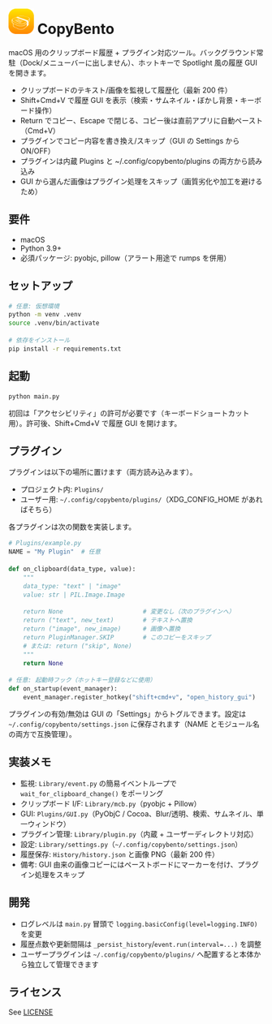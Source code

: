 # <img src="logo.png" width="50px"> CopyBento

macOS 用のクリップボード履歴 + プラグイン対応ツール。バックグラウンド常駐（Dock/メニューバーに出しません）、ホットキーで Spotlight 風の履歴 GUI を開きます。

-   クリップボードのテキスト/画像を監視して履歴化（最新 200 件）
-   Shift+Cmd+V で履歴 GUI を表示（検索・サムネイル・ぼかし背景・キーボード操作）
-   Return でコピー、Escape で閉じる、コピー後は直前アプリに自動ペースト（Cmd+V）
-   プラグインでコピー内容を書き換え/スキップ（GUI の Settings から ON/OFF）
-   プラグインは内蔵 Plugins と ~/.config/copybento/plugins の両方から読み込み
-   GUI から選んだ画像はプラグイン処理をスキップ（画質劣化や加工を避けるため）

## 要件

-   macOS
-   Python 3.9+
-   必須パッケージ: pyobjc, pillow（アラート用途で rumps を併用）

## セットアップ

```bash
# 任意: 仮想環境
python -m venv .venv
source .venv/bin/activate

# 依存をインストール
pip install -r requirements.txt
```

## 起動

```bash
python main.py
```

初回は「アクセシビリティ」の許可が必要です（キーボードショートカット用）。許可後、Shift+Cmd+V で履歴 GUI を開けます。

## プラグイン

プラグインは以下の場所に置けます（両方読み込みます）。

-   プロジェクト内: `Plugins/`
-   ユーザー用: `~/.config/copybento/plugins/`（XDG_CONFIG_HOME があればそちら）

各プラグインは次の関数を実装します。

```python
# Plugins/example.py
NAME = "My Plugin"  # 任意

def on_clipboard(data_type, value):
    """
    data_type: "text" | "image"
    value: str | PIL.Image.Image

    return None                      # 変更なし（次のプラグインへ）
    return ("text", new_text)        # テキストへ置換
    return ("image", new_image)      # 画像へ置換
    return PluginManager.SKIP        # このコピーをスキップ
    # または: return ("skip", None)
    """
    return None

# 任意: 起動時フック（ホットキー登録などに使用）
def on_startup(event_manager):
    event_manager.register_hotkey("shift+cmd+v", "open_history_gui")
```

プラグインの有効/無効は GUI の「Settings」からトグルできます。設定は `~/.config/copybento/settings.json` に保存されます（NAME とモジュール名の両方で互換管理）。

## 実装メモ

-   監視: `Library/event.py` の簡易イベントループで `wait_for_clipboard_change()` をポーリング
-   クリップボード I/F: `Library/mcb.py`（pyobjc + Pillow）
-   GUI: `Plugins/GUI.py`（PyObjC / Cocoa、Blur/透明、検索、サムネイル、単一ウィンドウ）
-   プラグイン管理: `Library/plugin.py`（内蔵 + ユーザーディレクトリ対応）
-   設定: `Library/settings.py`（`~/.config/copybento/settings.json`）
-   履歴保存: `History/history.json` と画像 PNG（最新 200 件）
-   備考: GUI 由来の画像コピーにはペーストボードにマーカーを付け、プラグイン処理をスキップ

## 開発

-   ログレベルは `main.py` 冒頭で `logging.basicConfig(level=logging.INFO)` を変更
-   履歴点数や更新間隔は `_persist_history`/`event.run(interval=...)` を調整
-   ユーザープラグインは `~/.config/copybento/plugins/` へ配置すると本体から独立して管理できます

## ライセンス

See [LICENSE](LICENSE)
